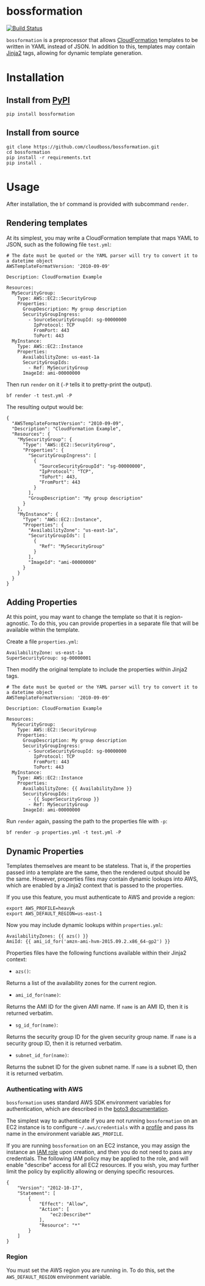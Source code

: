 # bossformation


[![Build Status](https://travis-ci.org/cloudboss/bossformation.svg?branch=master)](https://travis-ci.org/cloudboss/bossformation)

`bossformation` is a preprocessor that allows [CloudFormation](https://aws.amazon.com/cloudformation/) templates to be written in YAML instead of JSON. In addition to this, templates may contain [Jinja2](http://jinja.pocoo.org/docs/dev/) tags, allowing for dynamic template generation.

# Installation
## Install from [PyPI](https://pypi.python.org/pypi)
```
pip install bossformation
```
## Install from source
```
git clone https://github.com/cloudboss/bossformation.git
cd bossformation
pip install -r requirements.txt
pip install .
```

# Usage
After installation, the `bf` command is provided with subcommand `render`.

## Rendering templates
At its simplest, you may write a CloudFormation template that maps YAML to JSON, such as the following file `test.yml`:

```
# The date must be quoted or the YAML parser will try to convert it to a datetime object
AWSTemplateFormatVersion: '2010-09-09'

Description: CloudFormation Example

Resources:
  MySecurityGroup:
    Type: AWS::EC2::SecurityGroup
    Properties:
      GroupDescription: My group description
      SecurityGroupIngress:
        - SourceSecurityGroupId: sg-00000000
          IpProtocol: TCP
          FromPort: 443
          ToPort: 443
  MyInstance:
    Type: AWS::EC2::Instance
    Properties:
      AvailabilityZone: us-east-1a
      SecurityGroupIds:
        - Ref: MySecurityGroup
      ImageId: ami-00000000
```

Then run `render` on it (`-P` tells it to pretty-print the output).

```
bf render -t test.yml -P
```

The resulting output would be:

```
{
  "AWSTemplateFormatVersion": "2010-09-09",
  "Description": "CloudFormation Example",
  "Resources": {
    "MySecurityGroup": {
      "Type": "AWS::EC2::SecurityGroup",
      "Properties": {
        "SecurityGroupIngress": [
          {
            "SourceSecurityGroupId": "sg-00000000",
            "IpProtocol": "TCP",
            "ToPort": 443,
            "FromPort": 443
          }
        ],
        "GroupDescription": "My group description"
      }
    },
    "MyInstance": {
      "Type": "AWS::EC2::Instance",
      "Properties": {
        "AvailabilityZone": "us-east-1a",
        "SecurityGroupIds": [
          {
            "Ref": "MySecurityGroup"
          }
        ],
        "ImageId": "ami-00000000"
      }
    }
  }
}
```

## Adding Properties
At this point, you may want to change the template so that it is region-agnostic. To do this, you can provide properties in a separate file that will be available within the template.

Create a file `properties.yml`:

```
AvailabilityZone: us-east-1a
SuperSecurityGroup: sg-00000001
```

Then modify the original template to include the properties within Jinja2 tags.

```
# The date must be quoted or the YAML parser will try to convert it to a datetime object
AWSTemplateFormatVersion: '2010-09-09'

Description: CloudFormation Example

Resources:
  MySecurityGroup:
    Type: AWS::EC2::SecurityGroup
    Properties:
      GroupDescription: My group description
      SecurityGroupIngress:
        - SourceSecurityGroupId: sg-00000000
          IpProtocol: TCP
          FromPort: 443
          ToPort: 443
  MyInstance:
    Type: AWS::EC2::Instance
    Properties:
      AvailabilityZone: {{ AvailabilityZone }}
      SecurityGroupIds:
        - {{ SuperSecurityGroup }}
        - Ref: MySecurityGroup
      ImageId: ami-00000000
```

Run `render` again, passing the path to the properties file with `-p`:

```
bf render -p properties.yml -t test.yml -P
```

## Dynamic Properties
Templates themselves are meant to be stateless. That is, if the properties passed into a template are the same, then the rendered output should be the same. However, properties files may contain dynamic lookups into AWS, which are enabled by a Jinja2 context that is passed to the properties.

If you use this feature, you must authenticate to AWS and provide a region:
```
export AWS_PROFILE=heavyk
export AWS_DEFAULT_REGION=us-east-1
```

Now you may include dynamic lookups within `properties.yml`:
```
AvailabilityZones: {{ azs() }}
AmiId: {{ ami_id_for('amzn-ami-hvm-2015.09.2.x86_64-gp2') }}
```

Properties files have the following functions available within their Jinja2 context:

* `azs()`:

 Returns a list of the availability zones for the current region.

* `ami_id_for(name)`:

 Returns the AMI ID for the given AMI name. If `name` is an AMI ID, then it is returned verbatim.

* `sg_id_for(name)`:

 Returns the security group ID for the given security group name. If `name` is a security group ID, then it is returned verbatim.

* `subnet_id_for(name)`:

 Returns the subnet ID for the given subnet name. If `name` is a subnet ID, then it is returned verbatim.

### Authenticating with AWS
`bossformation` uses standard AWS SDK environment variables for authentication, which are described in the [boto3 documentation](http://boto3.readthedocs.org/en/latest/guide/configuration.html#configuration).

The simplest way to authenticate if you are not running `bossformation` on an EC2 instance is to configure `~/.aws/credentials` with a [profile](http://docs.aws.amazon.com/cli/latest/userguide/cli-chap-getting-started.html#cli-multiple-profiles) and pass its name in the environment variable `AWS_PROFILE`.

If you are running `bossformation` on an EC2 instance, you may assign the instance an [IAM role](http://docs.aws.amazon.com/IAM/latest/UserGuide/id_roles_use_switch-role-ec2_instance-profiles.html) upon creation, and then you do not need to pass any credentials. The following IAM policy may be applied to the role, and will enable "describe" access for all EC2 resources. If you wish, you may further limit the policy by explicitly allowing or denying specific resources.

```
{
    "Version": "2012-10-17",
    "Statement": [
        {
            "Effect": "Allow",
            "Action": [
                "ec2:Describe*"
            ],
            "Resource": "*"
        }
    ]
}
```

### Region
You must set the AWS region you are running in. To do this, set the `AWS_DEFAULT_REGION` environment variable.
